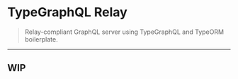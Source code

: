 # TypeGraphQL Relay

> Relay-compliant GraphQL server using TypeGraphQL and TypeORM boilerplate.

---

## WIP
